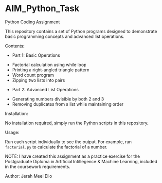 # AIM_Python_Task

Python Coding Assignment

This repository contains a set of Python programs designed to demonstrate basic programming concepts and advanced
list operations.

Contents:

* Part 1: Basic Operations
 + Factorial calculation using while loop
 + Printing a right-angled triangle pattern
 + Word count program
 + Zipping two lists into pairs
   
* Part 2: Advanced List Operations
 + Generating numbers divisible by both 2 and 3
 + Removing duplicates from a list while maintaining order

Installation:

No installation required, simply run the Python scripts in this repository.

Usage:

Run each script individually to see the output. For example, run `factorial.py` to calculate the factorial of a
number.

NOTE: I have created this assignment as a practice exercise for the Postgraduate Diploma in Artificial Intillegence & Machine Learning, included in
the coursework requirements.

Author:
Jerah Meel Ello
